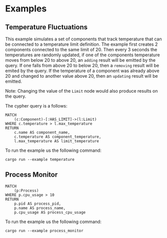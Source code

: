 # Examples

## Temperature Fluctuations

This example simulates a set of components that track temperature that can be connected to a temperature limit definition.  The example first creates 2 components connected to the same limit of 20.  Then every 3 seconds the temperatures are randomly updated, if one of the components temperature moves from below 20 to above 20, an `adding` result will be emitted by the query.  If one falls from above 20 to below 20, then a `removing` result will be emited by the query.  If the temperature of a component was already above 20 and changed to another value above 20, then an `updating` result will be emitted.

Note: Changing the value of the `Limit` node would also produce results on the query.

The cypher query is a follows:

```cypher
MATCH 
    (c:Component)-[:HAS_LIMIT]->(l:Limit) 
WHERE c.temperature > l.max_temperature 
RETURN 
    c.name AS component_name, 
    c.temperature AS component_temperature, 
    l.max_temperature AS limit_temperature
```


To run the example us the following command:

```
cargo run --example temperature
```

## Process Monitor

```cypher
MATCH 
    (p:Process)
WHERE p.cpu_usage > 10
RETURN 
    p.pid AS process_pid,
    p.name AS process_name, 
    p.cpu_usage AS process_cpu_usage
```


To run the example us the following command:

```
cargo run --example process_monitor
```

